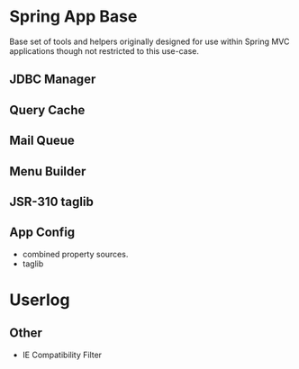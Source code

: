 
# Spring App Base

Base set of tools and helpers originally designed for use within Spring MVC
applications though not restricted to this use-case.


## JDBC Manager


## Query Cache


## Mail Queue


## Menu Builder


## JSR-310 taglib


## App Config

- combined property sources.
- taglib


# Userlog


## Other

- IE Compatibility Filter


